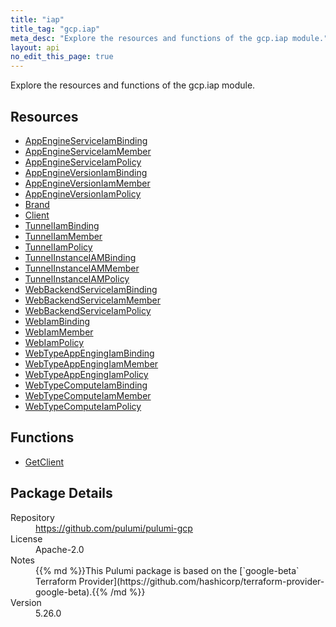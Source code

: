 ```yaml
---
title: "iap"
title_tag: "gcp.iap"
meta_desc: "Explore the resources and functions of the gcp.iap module."
layout: api
no_edit_this_page: true
---
```


<!-- WARNING: this file was generated by Pulumi Docs Generator. -->
<!-- Do not edit by hand unless you're certain you know what you are doing! -->

Explore the resources and functions of the gcp.iap module.

<h2 id="resources">Resources</h2>
<ul class="api">
    <li><a href="appengineserviceiambinding" title="AppEngineServiceIamBinding"><span class="api-symbol api-symbol--resource"></span>AppEngineServiceIamBinding</a></li>
    <li><a href="appengineserviceiammember" title="AppEngineServiceIamMember"><span class="api-symbol api-symbol--resource"></span>AppEngineServiceIamMember</a></li>
    <li><a href="appengineserviceiampolicy" title="AppEngineServiceIamPolicy"><span class="api-symbol api-symbol--resource"></span>AppEngineServiceIamPolicy</a></li>
    <li><a href="appengineversioniambinding" title="AppEngineVersionIamBinding"><span class="api-symbol api-symbol--resource"></span>AppEngineVersionIamBinding</a></li>
    <li><a href="appengineversioniammember" title="AppEngineVersionIamMember"><span class="api-symbol api-symbol--resource"></span>AppEngineVersionIamMember</a></li>
    <li><a href="appengineversioniampolicy" title="AppEngineVersionIamPolicy"><span class="api-symbol api-symbol--resource"></span>AppEngineVersionIamPolicy</a></li>
    <li><a href="brand" title="Brand"><span class="api-symbol api-symbol--resource"></span>Brand</a></li>
    <li><a href="client" title="Client"><span class="api-symbol api-symbol--resource"></span>Client</a></li>
    <li><a href="tunneliambinding" title="TunnelIamBinding"><span class="api-symbol api-symbol--resource"></span>TunnelIamBinding</a></li>
    <li><a href="tunneliammember" title="TunnelIamMember"><span class="api-symbol api-symbol--resource"></span>TunnelIamMember</a></li>
    <li><a href="tunneliampolicy" title="TunnelIamPolicy"><span class="api-symbol api-symbol--resource"></span>TunnelIamPolicy</a></li>
    <li><a href="tunnelinstanceiambinding" title="TunnelInstanceIAMBinding"><span class="api-symbol api-symbol--resource"></span>TunnelInstanceIAMBinding</a></li>
    <li><a href="tunnelinstanceiammember" title="TunnelInstanceIAMMember"><span class="api-symbol api-symbol--resource"></span>TunnelInstanceIAMMember</a></li>
    <li><a href="tunnelinstanceiampolicy" title="TunnelInstanceIAMPolicy"><span class="api-symbol api-symbol--resource"></span>TunnelInstanceIAMPolicy</a></li>
    <li><a href="webbackendserviceiambinding" title="WebBackendServiceIamBinding"><span class="api-symbol api-symbol--resource"></span>WebBackendServiceIamBinding</a></li>
    <li><a href="webbackendserviceiammember" title="WebBackendServiceIamMember"><span class="api-symbol api-symbol--resource"></span>WebBackendServiceIamMember</a></li>
    <li><a href="webbackendserviceiampolicy" title="WebBackendServiceIamPolicy"><span class="api-symbol api-symbol--resource"></span>WebBackendServiceIamPolicy</a></li>
    <li><a href="webiambinding" title="WebIamBinding"><span class="api-symbol api-symbol--resource"></span>WebIamBinding</a></li>
    <li><a href="webiammember" title="WebIamMember"><span class="api-symbol api-symbol--resource"></span>WebIamMember</a></li>
    <li><a href="webiampolicy" title="WebIamPolicy"><span class="api-symbol api-symbol--resource"></span>WebIamPolicy</a></li>
    <li><a href="webtypeappengingiambinding" title="WebTypeAppEngingIamBinding"><span class="api-symbol api-symbol--resource"></span>WebTypeAppEngingIamBinding</a></li>
    <li><a href="webtypeappengingiammember" title="WebTypeAppEngingIamMember"><span class="api-symbol api-symbol--resource"></span>WebTypeAppEngingIamMember</a></li>
    <li><a href="webtypeappengingiampolicy" title="WebTypeAppEngingIamPolicy"><span class="api-symbol api-symbol--resource"></span>WebTypeAppEngingIamPolicy</a></li>
    <li><a href="webtypecomputeiambinding" title="WebTypeComputeIamBinding"><span class="api-symbol api-symbol--resource"></span>WebTypeComputeIamBinding</a></li>
    <li><a href="webtypecomputeiammember" title="WebTypeComputeIamMember"><span class="api-symbol api-symbol--resource"></span>WebTypeComputeIamMember</a></li>
    <li><a href="webtypecomputeiampolicy" title="WebTypeComputeIamPolicy"><span class="api-symbol api-symbol--resource"></span>WebTypeComputeIamPolicy</a></li>
</ul>

<h2 id="functions">Functions</h2>
<ul class="api">
    <li><a href="getclient" title="GetClient"><span class="api-symbol api-symbol--function"></span>GetClient</a></li>
</ul>

<h2 id="package-details">Package Details</h2>
<dl class="package-details">
	<dt>Repository</dt>
	<dd><a href="https://github.com/pulumi/pulumi-gcp">https://github.com/pulumi/pulumi-gcp</a></dd>
	<dt>License</dt>
	<dd>Apache-2.0</dd>
	<dt>Notes</dt>
	<dd>{{% md %}}This Pulumi package is based on the [`google-beta` Terraform Provider](https://github.com/hashicorp/terraform-provider-google-beta).{{% /md %}}</dd>
	<dt>Version</dt>
	<dd>5.26.0</dd>
</dl>

